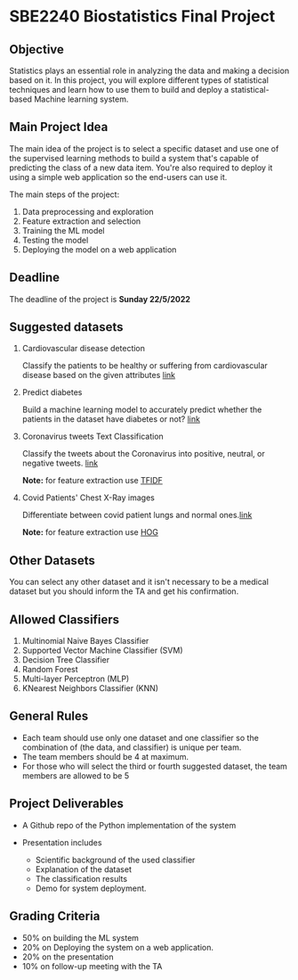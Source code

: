# SBE2240 Biostatistics Final Project

## Objective

Statistics plays an essential role in analyzing the data and making a decision based on it.  In this project, you will explore different types of statistical techniques and learn how to use them to build and deploy a statistical-based Machine learning system. 

## Main Project Idea 

The main idea of the project is to select a specific dataset and use one of the supervised learning methods to build a system that's capable of predicting the class of a new data item. You're also required to deploy it using a simple web application so the end-users can use it. 


The main steps of the project: 

1. Data preprocessing and exploration 
2. Feature extraction and selection 
3. Training the ML model 
4. Testing the model 
5. Deploying the model on a web application 
## Deadline 

The deadline of the project is **Sunday 22/5/2022**

## Suggested datasets

1. Cardiovascular disease detection
    
    Classify the patients to be healthy or suffering from cardiovascular disease based on the given attributes [link](https://drive.google.com/drive/folders/10ncKH-338bcZpLnRlWnNqjy9x5K4oSCe)

2. Predict diabetes

    Build a machine learning model to accurately predict whether the patients in the dataset have diabetes or not? [link](https://drive.google.com/drive/folders/1TyRe_rpc4Jyvf8ks3znknmaEmLcqoqsw?usp=sharing)

3. Coronavirus tweets Text Classification
    
    Classify the tweets about the Coronavirus into positive, neutral, or negative tweets. [link](https://drive.google.com/drive/folders/1n6z0IwMjHAaFQgVQAVzPm4XU1VjEmAjc)

    **Note:** for feature extraction use [TFIDF](https://scikit-learn.org/stable/modules/feature_extraction.html#text-feature-extraction)
    
4. Covid Patients' Chest X-Ray images 
 
    Differentiate between covid patient lungs and normal ones.[link](https://drive.google.com/drive/folders/1IZRX1ADKuE3hcUjTXAFHOgSoWVo54tU9)

    **Note:** for feature extraction use [HOG](https://scikit-image.org/docs/dev/auto_examples/features_detection/plot_hog.html)
    

## Other Datasets

You can select any other dataset and it isn't necessary to be a medical dataset but you should inform the TA and get his confirmation. 


## Allowed Classifiers

1. Multinomial Naive Bayes Classifier 
2. Supported Vector Machine Classifier (SVM)
3. Decision Tree Classifier  
4. Random Forest 
5. Multi-layer Perceptron (MLP)
6. KNearest Neighbors Classifier (KNN)

## General Rules 

* Each team should use only one dataset and one classifier so the combination of (the data, and classifier) is unique per team. 
* The team members should be 4 at maximum. 
* For those who will select the third or fourth suggested dataset, the team members are allowed to be 5

## Project Deliverables

* A Github repo of the Python implementation of the system 

* Presentation includes
    * Scientific background of the used classifier
    * Explanation of the dataset 
    * The classification results
    * Demo for system deployment. 

## Grading Criteria

* 50% on building the ML system
* 20% on Deploying the system on a web application.
* 20% on the presentation 
* 10% on follow-up meeting with the TA